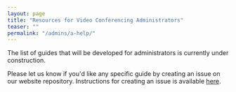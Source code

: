 ```yaml
---
layout: page
title: "Resources for Video Conferencing Administrators"
teaser: ""
permalink: "/admins/a-help/"
---
```


The list of guides that will be developed for administrators is currently under construction.

Please let us know if you'd like any specific guide by creating an issue on our website repository. Instructions for creating an issue is available [here](https://github.com/TENET-RCCPII/TENET-VideoConferencing/blob/gh-pages/Contribute.md).


